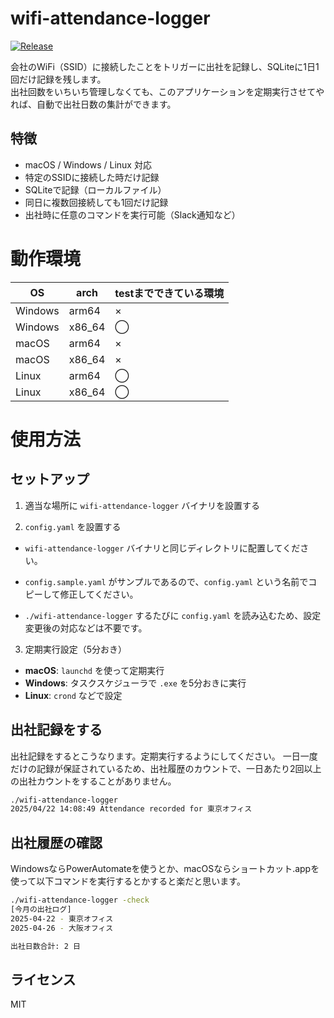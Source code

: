 # wifi-attendance-logger

[![Release](https://github.com/miutaku/wifi-attendance-logger/actions/workflows/release.yml/badge.svg)](https://github.com/miutaku/wifi-attendance-logger/actions/workflows/release.yml)

会社のWiFi（SSID）に接続したことをトリガーに出社を記録し、SQLiteに1日1回だけ記録を残します。  
出社回数をいちいち管理しなくても、このアプリケーションを定期実行させてやれば、自動で出社日数の集計ができます。

## 特徴

- macOS / Windows / Linux 対応
- 特定のSSIDに接続した時だけ記録
- SQLiteで記録（ローカルファイル）
- 同日に複数回接続しても1回だけ記録
- 出社時に任意のコマンドを実行可能（Slack通知など）

# 動作環境

|OS|arch|testまでできている環境|
|---|---|---|
|Windows|arm64|×|
|Windows|x86_64|◯|
|macOS|arm64|×|
|macOS|x86_64|×|
|Linux|arm64|◯|
|Linux|x86_64|◯|

# 使用方法

## セットアップ

1. 適当な場所に `wifi-attendance-logger` バイナリを設置する

2. `config.yaml` を設置する

- `wifi-attendance-logger` バイナリと同じディレクトリに配置してください。

- `config.sample.yaml` がサンプルであるので、`config.yaml` という名前でコピーして修正してください。

- `./wifi-attendance-logger` するたびに `config.yaml` を読み込むため、設定変更後の対応などは不要です。

3. 定期実行設定（5分おき）

- **macOS**: `launchd` を使って定期実行
- **Windows**: タスクスケジューラで `.exe` を5分おきに実行
- **Linux**: `crond` などで設定

## 出社記録をする

出社記録をするとこうなります。定期実行するようにしてください。
一日一度だけの記録が保証されているため、出社履歴のカウントで、一日あたり2回以上の出社カウントをすることがありません。

```bash
./wifi-attendance-logger
2025/04/22 14:08:49 Attendance recorded for 東京オフィス
```

## 出社履歴の確認

WindowsならPowerAutomateを使うとか、macOSならショートカット.appを使って以下コマンドを実行するとかすると楽だと思います。

```bash
./wifi-attendance-logger -check
[今月の出社ログ]
2025-04-22 - 東京オフィス
2025-04-26 - 大阪オフィス

出社日数合計: 2 日
```

## ライセンス

MIT
